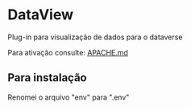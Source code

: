 # DataView
 
Plug-in para visualização de dados para o dataverse

Para ativação consulte: <a href="APACHE.md">APACHE.md</a>

<h2>Para instalação</h2>

Renomei o arquivo "env" para ".env"
